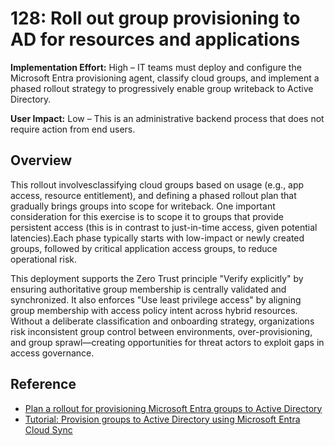 # 128: Roll out group provisioning to AD for resources and applications

**Implementation Effort:** High – IT teams must deploy and configure the Microsoft Entra provisioning agent, classify cloud groups, and implement a phased rollout strategy to progressively enable group writeback to Active Directory.

**User Impact:** Low – This is an administrative backend process that does not require action from end users.

## Overview

This rollout involvesclassifying cloud groups based on usage (e.g., app access, resource entitlement), and defining a phased rollout plan that gradually brings groups into scope for writeback.  One important consideration for this exercise is to scope it to groups that provide persistent access (this is in contrast to just-in-time access, given potential latencies).Each phase typically starts with low-impact or newly created groups, followed by critical application access groups, to reduce operational risk.  

This deployment supports the Zero Trust principle "Verify explicitly" by ensuring authoritative group membership is centrally validated and synchronized. It also enforces "Use least privilege access" by aligning group membership with access policy intent across hybrid resources. Without a deliberate classification and onboarding strategy, organizations risk inconsistent group control between environments, over-provisioning, and group sprawl—creating opportunities for threat actors to exploit gaps in access governance.




## Reference
* [Plan a rollout for provisioning Microsoft Entra groups to Active Directory](https://learn.microsoft.com/entra/identity/hybrid/cloud-sync/plan-rollout-group-provisioning)
* [Tutorial: Provision groups to Active Directory using Microsoft Entra Cloud Sync](https://learn.microsoft.com/entra/identity/hybrid/cloud-sync/tutorial-group-provisioning)

